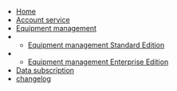 * [Home](en-us/)
* [Account service](en-us/Account)
* [Equipment management](#)
* * [Equipment management Standard Edition](en-us/DevicesStandard)
* * [Equipment management Enterprise Edition](en-us/DevicesEnterprise)
* [Data subscription](en-us/DataSubscription)
* [changelog](en-us/ChangeLog)
